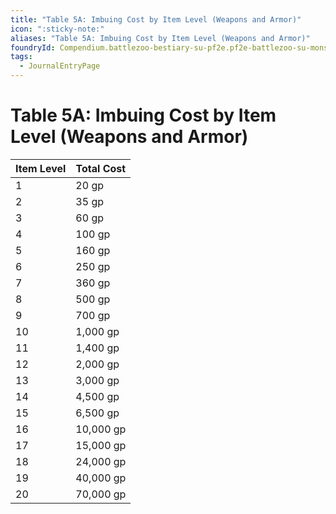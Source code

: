 ```yaml
---
title: "Table 5A: Imbuing Cost by Item Level (Weapons and Armor)"
icon: ":sticky-note:"
aliases: "Table 5A: Imbuing Cost by Item Level (Weapons and Armor)"
foundryId: Compendium.battlezoo-bestiary-su-pf2e.pf2e-battlezoo-su-monster-parts.JournalEntry.DoDZhwdPg82XFBLP.JournalEntryPage.HSk3HUSGXG3w7E7N
tags:
  - JournalEntryPage
---
```


# Table 5A: Imbuing Cost by Item Level (Weapons and Armor)
  

| Item Level | Total Cost |
| --- | --- |
| 1 | 20 gp |
| 2 | 35 gp |
| 3 | 60 gp |
| 4 | 100 gp |
| 5 | 160 gp |
| 6 | 250 gp |
| 7 | 360 gp |
| 8 | 500 gp |
| 9 | 700 gp |
| 10 | 1,000 gp |
| 11 | 1,400 gp |
| 12 | 2,000 gp |
| 13 | 3,000 gp |
| 14 | 4,500 gp |
| 15 | 6,500 gp |
| 16 | 10,000 gp |
| 17 | 15,000 gp |
| 18 | 24,000 gp |
| 19 | 40,000 gp |
| 20 | 70,000 gp |